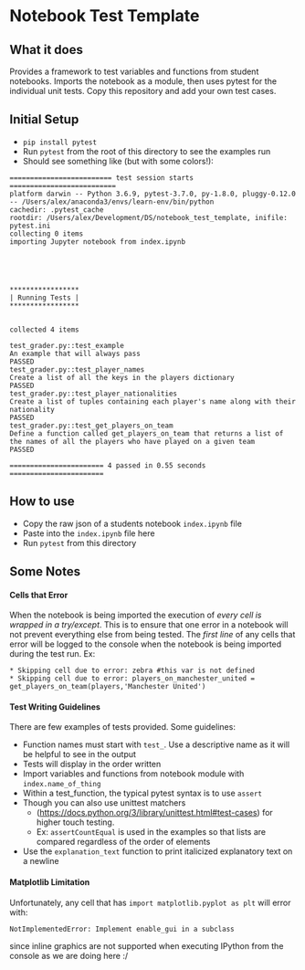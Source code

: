 # Notebook Test Template

## What it does
Provides a framework to test variables and functions from student notebooks. Imports the notebook as a module, then uses pytest for the individual unit tests. Copy this repository and add your own test cases.

## Initial Setup
* `pip install pytest`
* Run `pytest` from the root of this directory to see the examples run
* Should see something like (but with some colors!):

```
========================= test session starts ==========================
platform darwin -- Python 3.6.9, pytest-3.7.0, py-1.8.0, pluggy-0.12.0 -- /Users/alex/anaconda3/envs/learn-env/bin/python
cachedir: .pytest_cache
rootdir: /Users/alex/Development/DS/notebook_test_template, inifile: pytest.ini
collecting 0 items                                                     importing Jupyter notebook from index.ipynb





*****************
| Running Tests |
*****************


collected 4 items                                                      

test_grader.py::test_example
An example that will always pass
PASSED
test_grader.py::test_player_names
Create a list of all the keys in the players dictionary
PASSED
test_grader.py::test_player_nationalities
Create a list of tuples containing each player's name along with their nationality
PASSED
test_grader.py::test_get_players_on_team
Define a function called get_players_on_team that returns a list of the names of all the players who have played on a given team
PASSED

======================= 4 passed in 0.55 seconds =======================
```

## How to use
* Copy the raw json of a students notebook `index.ipynb` file
* Paste into the `index.ipynb` file here
* Run `pytest` from this directory

## Some Notes

#### Cells that Error
When the notebook is being imported the execution of *every cell is wrapped in a try/except*. This is to ensure that one error in a notebook will not prevent everything else from being tested. The *first line* of any cells that error will be logged to the console when the notebook is being imported during the test run. Ex:

```
* Skipping cell due to error: zebra #this var is not defined
* Skipping cell due to error: players_on_manchester_united = get_players_on_team(players,'Manchester United')
```

#### Test Writing Guidelines

There are few examples of tests provided. Some guidelines:

* Function names must start with `test_`. Use a descriptive name as it will be helpful to see in the output
* Tests will display in the order written
* Import variables and functions from notebook module with `index.name_of_thing`
* Within a test_function, the typical pytest syntax is to use `assert`
* Though you can also use unittest matchers
	* (https://docs.python.org/3/library/unittest.html#test-cases) for higher touch testing.  
	* Ex: `assertCountEqual` is used in the examples so that lists are compared regardless of the order of elements
* Use the `explanation_text` function to print italicized explanatory text on a newline

#### Matplotlib Limitation
Unfortunately, any cell that has `import matplotlib.pyplot as plt` will error with:

```
NotImplementedError: Implement enable_gui in a subclass
```

since inline graphics are not supported when executing IPython from the console as we are doing here :/
